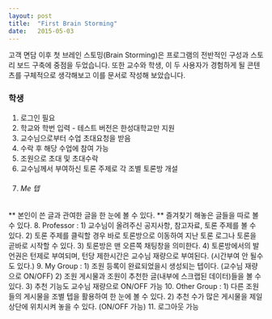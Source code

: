 ```yaml
---
layout: post
title:  "First Brain Storming"
date:   2015-05-03
---
```


<p class="intro"><span class="dropcap">고</span>객 면담 이후 첫 브레인 스토밍(Brain Storming)은 프로그램의 전반적인 구성과 
스토리 보드 구축에 중점을 두었습니다. 또한 교수와 학생, 이 두 사용자가 경험하게 될 콘텐츠를 구체적으로 생각해보고 이를 문서로 
작성해 보았습니다.</p>
<p>

### 학생
1. 로그인 필요
2. 학교와 학번 입력 - 테스트 버전은 한성대학교만 지원
3. 교수님으로부터 수업 초대요청을 받음
4. 수락 후 해당 수업에 참여 가능
5. 조원으로 초대 및 초대수락
6. 교수님께서 부여하신 토론 주제로 각 조별 토론방 개설
7. ###### Me 텝 
** 본인이 쓴 글과 관여한 글을 한 눈에 볼 수 있다.
** 즐겨찾기 해놓은 글들을 따로 볼 수 있다.
8. Professor : 1) 교수님이 올려주신 공지사항, 참고자료, 토론 주제를 볼 수 있다.
              2) 토론 주제를 클릭할 경우 바로 토론방으로 이동하여 지난 토론 로그나 토론을 곧바로 시작할 수 있다.
              3) 토론방은 맨 오른쪽 채팅창을 의미한다.
              4) 토론방에서의 발언권은 턴제로 부여되며, 턴당 제한시간은 교수님 재량으로 부여된다. (시간부여 안 될수도 있다.)
9. My Group : 1) 조원 등록이 완료되었을시 생성되는 텝이다. (교수님 재량으로 ON/OFF)
              2) 조원 게시물과 조원이 추천한 글(내부에 스크랩된 데이터)들을 볼 수 있다.
              3) 추천 기능도 교수님 재량으로 ON/OFF 가능
10. Other Group : 1) 다른 조원들의 게시물을 조별 텝을 활용하여 한 눈에 볼 수 있다.
                  2) 추천 수가 많은 게시물을 제일 상단에 위치시켜 놓을 수 있다. (ON/OFF 가능)
11. 로그아웃 가능
